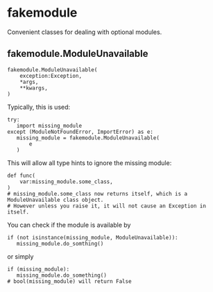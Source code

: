 # fakemodule
 Convenient classes for dealing with optional modules.

## fakemodule.ModuleUnavailable
 ```
 fakemodule.ModuleUnavailable(
     exception:Exception,
     *args,
     **kwargs,
 )
 ```

 Typically, this is used:
 ```
 try:
    import missing_module
 except (ModuleNotFoundError, ImportError) as e:
    missing_module = fakemodule.ModuleUnavailable(
        e
    )
 ```

 This will allow all type hints to ignore the missing module:
 ```
 def func(
     var:missing_module.some_class,
 )
 # missing_module.some_class now returns itself, which is a ModuleUnavailable class object.
 # However unless you raise it, it will not cause an Exception in itself.
 ```
 You can check if the module is available by
 ```
 if (not isinstance(missing_module, ModuleUnavailable)):
    missing_module.do_somthing()
 ```
 or simply
 ```
 if (missing_module):
    missing_module.do_something()
 # bool(missing_module) will return False
 ```